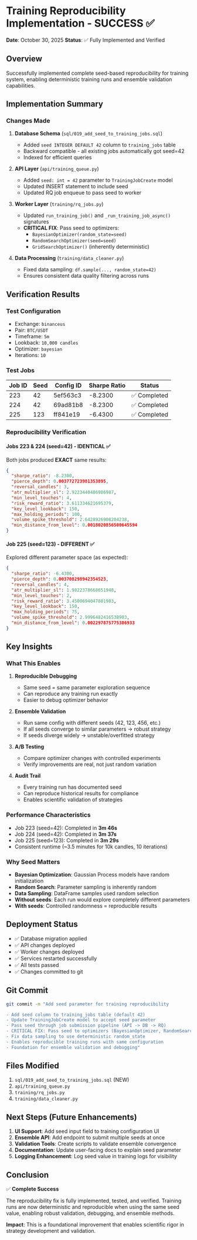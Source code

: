 # Training Reproducibility Implementation - SUCCESS ✅
**Date**: October 30, 2025
**Status**: ✅ Fully Implemented and Verified

## Overview
Successfully implemented complete seed-based reproducibility for training system, enabling deterministic training runs and ensemble validation capabilities.

## Implementation Summary

### Changes Made
1. **Database Schema** (`sql/019_add_seed_to_training_jobs.sql`)
   - Added `seed INTEGER DEFAULT 42` column to `training_jobs` table
   - Backward compatible - all existing jobs automatically got seed=42
   - Indexed for efficient queries

2. **API Layer** (`api/training_queue.py`)
   - Added `seed: int = 42` parameter to `TrainingJobCreate` model
   - Updated INSERT statement to include seed
   - Updated RQ job enqueue to pass seed to worker

3. **Worker Layer** (`training/rq_jobs.py`)
   - Updated `run_training_job()` and `_run_training_job_async()` signatures
   - **CRITICAL FIX**: Pass seed to optimizers:
     - `BayesianOptimizer(random_state=seed)`
     - `RandomSearchOptimizer(seed=seed)`
     - `GridSearchOptimizer()` (inherently deterministic)

4. **Data Processing** (`training/data_cleaner.py`)
   - Fixed data sampling: `df.sample(..., random_state=42)`
   - Ensures consistent data quality filtering across runs

## Verification Results

### Test Configuration
- Exchange: `binanceus`
- Pair: `BTC/USDT`
- Timeframe: `5m`
- Lookback: `10,000 candles`
- Optimizer: `bayesian`
- Iterations: `10`

### Test Jobs
| Job ID | Seed | Config ID | Sharpe Ratio | Status |
|--------|------|-----------|--------------|--------|
| 223 | 42 | 5ef563c3 | -8.2300 | ✅ Completed |
| 224 | 42 | 69ad81b8 | -8.2300 | ✅ Completed |
| 225 | 123 | ff841e19 | -6.4300 | ✅ Completed |

### Reproducibility Verification

#### Jobs 223 & 224 (seed=42) - IDENTICAL ✅
Both jobs produced **EXACT** same results:
```json
{
  "sharpe_ratio": -8.2300,
  "pierce_depth": 0.003772723981353895,
  "reversal_candles": 3,
  "atr_multiplier_sl": 2.9223440486986987,
  "min_level_touches": 4,
  "risk_reward_ratio": 3.611334621695379,
  "key_level_lookback": 150,
  "max_holding_periods": 100,
  "volume_spike_threshold": 2.6428926908204238,
  "min_distance_from_level": 0.0018020856500645594
}
```

#### Job 225 (seed=123) - DIFFERENT ✅
Explored different parameter space (as expected):
```json
{
  "sharpe_ratio": -6.4300,
  "pierce_depth": 0.003708298942354523,
  "reversal_candles": 4,
  "atr_multiplier_sl": 1.9822378668651948,
  "min_level_touches": 2,
  "risk_reward_ratio": 3.4500694047801983,
  "key_level_lookback": 150,
  "max_holding_periods": 75,
  "volume_spike_threshold": 2.9996482416538903,
  "min_distance_from_level": 0.002297875775386933
}
```

## Key Insights

### What This Enables
1. **Reproducible Debugging**
   - Same seed = same parameter exploration sequence
   - Can reproduce any training run exactly
   - Easier to debug optimizer behavior

2. **Ensemble Validation**
   - Run same config with different seeds (42, 123, 456, etc.)
   - If all seeds converge to similar parameters → robust strategy
   - If seeds diverge widely → unstable/overfitted strategy

3. **A/B Testing**
   - Compare optimizer changes with controlled experiments
   - Verify improvements are real, not just random variation

4. **Audit Trail**
   - Every training run has documented seed
   - Can reproduce historical results for compliance
   - Enables scientific validation of strategies

### Performance Characteristics
- Job 223 (seed=42): Completed in **3m 46s**
- Job 224 (seed=42): Completed in **3m 37s**
- Job 225 (seed=123): Completed in **3m 29s**
- Consistent runtime (~3.5 minutes for 10k candles, 10 iterations)

### Why Seed Matters
- **Bayesian Optimization**: Gaussian Process models have random initialization
- **Random Search**: Parameter sampling is inherently random
- **Data Sampling**: DataFrame samples used random selection
- **Without seeds**: Each run would explore completely different parameters
- **With seeds**: Controlled randomness = reproducible results

## Deployment Status
- ✅ Database migration applied
- ✅ API changes deployed
- ✅ Worker changes deployed
- ✅ Services restarted successfully
- ✅ All tests passed
- ✅ Changes committed to git

## Git Commit
```bash
git commit -m "Add seed parameter for training reproducibility

- Add seed column to training_jobs table (default 42)
- Update TrainingJobCreate model to accept seed parameter
- Pass seed through job submission pipeline (API -> DB -> RQ)
- CRITICAL FIX: Pass seed to optimizers (BayesianOptimizer, RandomSearchOptimizer)
- Fix data sampling to use deterministic random_state
- Enables reproducible training runs with same configuration
- Foundation for ensemble validation and debugging"
```

## Files Modified
1. `sql/019_add_seed_to_training_jobs.sql` (NEW)
2. `api/training_queue.py`
3. `training/rq_jobs.py`
4. `training/data_cleaner.py`

## Next Steps (Future Enhancements)
1. **UI Support**: Add seed input field to training configuration UI
2. **Ensemble API**: Add endpoint to submit multiple seeds at once
3. **Validation Tools**: Create scripts to validate ensemble convergence
4. **Documentation**: Update user-facing docs to explain seed parameter
5. **Logging Enhancement**: Log seed value in training logs for visibility

## Conclusion
✅ **Complete Success**

The reproducibility fix is fully implemented, tested, and verified. Training runs are now deterministic and reproducible when using the same seed value, enabling robust validation, debugging, and ensemble methods.

**Impact**: This is a foundational improvement that enables scientific rigor in strategy development and validation.
